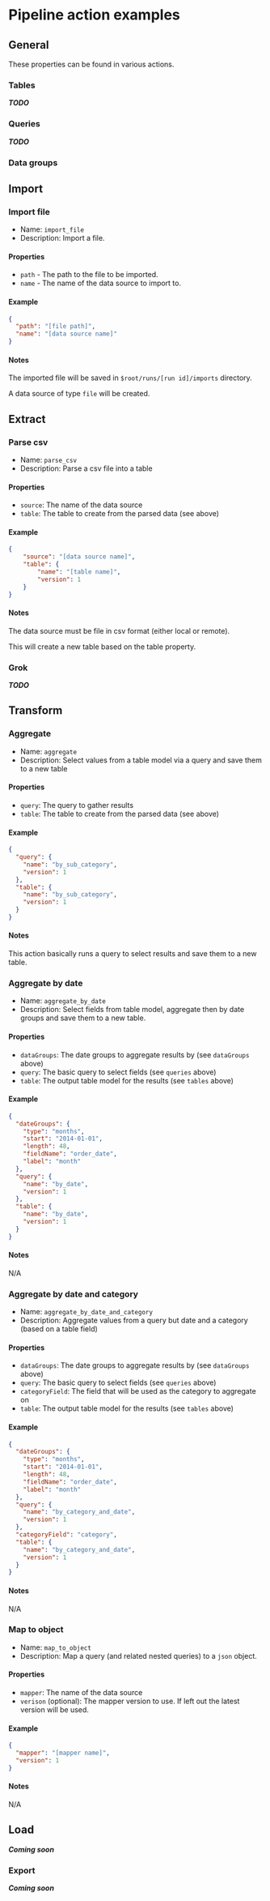 # Pipeline action examples

## General

These properties can be found in various actions.

### Tables

***TODO***

### Queries

***TODO***

### Data groups

## Import

### Import file

* Name: `import_file`
* Description: Import a file.

#### Properties

* `path` - The path to the file to be imported.
* `name` - The name of the data source to import to.

#### Example

```json
{
  "path": "[file path]",
  "name": "[data source name]"
}
```

#### Notes

The imported file will be saved in `$root/runs/[run id]/imports` directory.

A data source of type `file` will be created.

## Extract

### Parse csv

* Name: `parse_csv`
* Description: Parse a csv file into a table

#### Properties

* `source`: The name of the data source 
* `table`: The table to create from the parsed data (see above)

#### Example

```json
{
    "source": "[data source name]",
    "table": {
        "name": "[table name]",
        "version": 1
    }
}
```

#### Notes

The data source must be file in csv format (either local or remote).

This will create a new table based on the table property.

### Grok

***TODO***

## Transform

### Aggregate

* Name: `aggregate`
* Description: Select values from a table model via a query and save them to a new table

#### Properties

* `query`: The query to gather results
* `table`: The table to create from the parsed data (see above)

#### Example

```json
{
  "query": {
    "name": "by_sub_category",
    "version": 1
  },
  "table": {
    "name": "by_sub_category",
    "version": 1
  }
}
```

#### Notes

This action basically runs a query to select results and save them to a new table.

### Aggregate by date

* Name: `aggregate_by_date`
* Description: Select fields from table model, aggregate then by date groups and save them to a new table.

#### Properties

* `dataGroups`: The date groups to aggregate results by (see `dataGroups` above)
* `query`: The basic query to select fields (see `queries` above)
* `table`: The output table model for the results (see `tables` above)
#### Example

```json
{
  "dateGroups": {
    "type": "months",
    "start": "2014-01-01",
    "length": 48,
    "fieldName": "order_date",
    "label": "month"
  },
  "query": {
    "name": "by_date",
    "version": 1
  },
  "table": {
    "name": "by_date",
    "version": 1
  }
}
```

#### Notes

N/A

### Aggregate by date and category

* Name: `aggregate_by_date_and_category`
* Description: Aggregate values from a query but date and a category (based on a table field)

#### Properties

* `dataGroups`: The date groups to aggregate results by (see `dataGroups` above)
* `query`: The basic query to select fields (see `queries` above)
* `categoryField`: The field that will be used as the category to aggregate on
* `table`: The output table model for the results (see `tables` above)

#### Example

```json
{
  "dateGroups": {
    "type": "months",
    "start": "2014-01-01",
    "length": 48,
    "fieldName": "order_date",
    "label": "month"
  },
  "query": {
    "name": "by_category_and_date",
    "version": 1
  },
  "categoryField": "category",
  "table": {
    "name": "by_category_and_date",
    "version": 1
  }
}
```

#### Notes

N/A

### Map to object

* Name: `map_to_object`
* Description: Map a query (and related nested queries) to a `json` object.

#### Properties

* `mapper`: The name of the data source
* `verison` (optional): The mapper version to use. If left out the latest version will be used.

#### Example

```json
{
  "mapper": "[mapper name]",
  "version": 1
}
```

#### Notes

N/A

## Load

***Coming soon***

### Export

***Coming soon***
